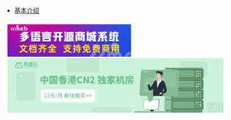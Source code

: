 * [基本介绍](basic/)

<div class="ew-doc-adv-list" style="padding-top:8px;padding-left:8px;padding-right:8px;">
    <a class="ew-doc-adv-item" href="http://github.crmeb.net/u/pearadmin" target="_blank">
        <img src="./image/crmebBanner.jpg"/>
    </a>
	<a class="ew-doc-adv-item" href="https://www.cmy.cn/cart" target="_blank">
        <img src="./image/cmy.jpg"/>
    </a>
</div>
